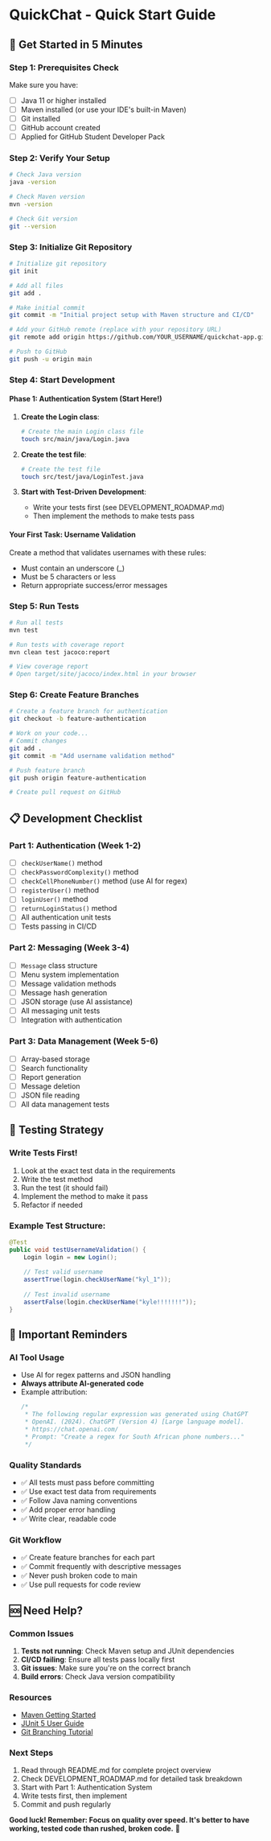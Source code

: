 # QuickChat - Quick Start Guide

## 🚀 Get Started in 5 Minutes

### Step 1: Prerequisites Check
Make sure you have:
- [ ] Java 11 or higher installed
- [ ] Maven installed (or use your IDE's built-in Maven)
- [ ] Git installed
- [ ] GitHub account created
- [ ] Applied for GitHub Student Developer Pack

### Step 2: Verify Your Setup
```bash
# Check Java version
java -version

# Check Maven version
mvn -version

# Check Git version
git --version
```

### Step 3: Initialize Git Repository
```bash
# Initialize git repository
git init

# Add all files
git add .

# Make initial commit
git commit -m "Initial project setup with Maven structure and CI/CD"

# Add your GitHub remote (replace with your repository URL)
git remote add origin https://github.com/YOUR_USERNAME/quickchat-app.git

# Push to GitHub
git push -u origin main
```

### Step 4: Start Development

#### Phase 1: Authentication System (Start Here!)
1. **Create the Login class**:
   ```bash
   # Create the main Login class file
   touch src/main/java/Login.java
   ```

2. **Create the test file**:
   ```bash
   # Create the test file
   touch src/test/java/LoginTest.java
   ```

3. **Start with Test-Driven Development**:
   - Write your tests first (see DEVELOPMENT_ROADMAP.md)
   - Then implement the methods to make tests pass

#### Your First Task: Username Validation
Create a method that validates usernames with these rules:
- Must contain an underscore (_)
- Must be 5 characters or less
- Return appropriate success/error messages

### Step 5: Run Tests
```bash
# Run all tests
mvn test

# Run tests with coverage report
mvn clean test jacoco:report

# View coverage report
# Open target/site/jacoco/index.html in your browser
```

### Step 6: Create Feature Branches
```bash
# Create a feature branch for authentication
git checkout -b feature-authentication

# Work on your code...
# Commit changes
git add .
git commit -m "Add username validation method"

# Push feature branch
git push origin feature-authentication

# Create pull request on GitHub
```

## 📋 Development Checklist

### Part 1: Authentication (Week 1-2)
- [ ] `checkUserName()` method
- [ ] `checkPasswordComplexity()` method  
- [ ] `checkCellPhoneNumber()` method (use AI for regex)
- [ ] `registerUser()` method
- [ ] `loginUser()` method
- [ ] `returnLoginStatus()` method
- [ ] All authentication unit tests
- [ ] Tests passing in CI/CD

### Part 2: Messaging (Week 3-4)
- [ ] `Message` class structure
- [ ] Menu system implementation
- [ ] Message validation methods
- [ ] Message hash generation
- [ ] JSON storage (use AI assistance)
- [ ] All messaging unit tests
- [ ] Integration with authentication

### Part 3: Data Management (Week 5-6)
- [ ] Array-based storage
- [ ] Search functionality
- [ ] Report generation
- [ ] Message deletion
- [ ] JSON file reading
- [ ] All data management tests

## 🧪 Testing Strategy

### Write Tests First!
1. Look at the exact test data in the requirements
2. Write the test method
3. Run the test (it should fail)
4. Implement the method to make it pass
5. Refactor if needed

### Example Test Structure:
```java
@Test
public void testUsernameValidation() {
    Login login = new Login();
    
    // Test valid username
    assertTrue(login.checkUserName("kyl_1"));
    
    // Test invalid username
    assertFalse(login.checkUserName("kyle!!!!!!!"));
}
```

## 🚨 Important Reminders

### AI Tool Usage
- Use AI for regex patterns and JSON handling
- **Always attribute AI-generated code**
- Example attribution:
  ```java
  /*
   * The following regular expression was generated using ChatGPT
   * OpenAI. (2024). ChatGPT (Version 4) [Large language model].
   * https://chat.openai.com/
   * Prompt: "Create a regex for South African phone numbers..."
   */
  ```

### Quality Standards
- ✅ All tests must pass before committing
- ✅ Use exact test data from requirements
- ✅ Follow Java naming conventions
- ✅ Add proper error handling
- ✅ Write clear, readable code

### Git Workflow
- ✅ Create feature branches for each part
- ✅ Commit frequently with descriptive messages
- ✅ Never push broken code to main
- ✅ Use pull requests for code review

## 🆘 Need Help?

### Common Issues
1. **Tests not running**: Check Maven setup and JUnit dependencies
2. **CI/CD failing**: Ensure all tests pass locally first
3. **Git issues**: Make sure you're on the correct branch
4. **Build errors**: Check Java version compatibility

### Resources
- [Maven Getting Started](https://maven.apache.org/guides/getting-started/)
- [JUnit 5 User Guide](https://junit.org/junit5/docs/current/user-guide/)
- [Git Branching Tutorial](https://learngitbranching.js.org/)

### Next Steps
1. Read through README.md for complete project overview
2. Check DEVELOPMENT_ROADMAP.md for detailed task breakdown
3. Start with Part 1: Authentication System
4. Write tests first, then implement
5. Commit and push regularly

**Good luck! Remember: Focus on quality over speed. It's better to have working, tested code than rushed, broken code.** 🎯 